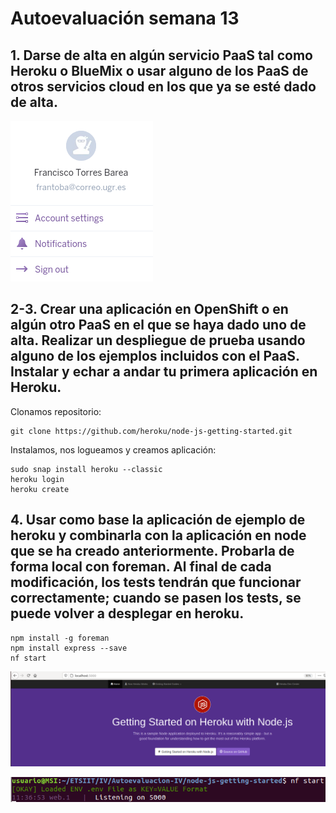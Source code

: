 # Autoevaluación semana 13

## 1. Darse de alta en algún servicio PaaS tal como Heroku o BlueMix o usar alguno de los PaaS de otros servicios cloud en los que ya se esté dado de alta.

![](./images/alta.png)


## 2-3. Crear una aplicación en OpenShift o en algún otro PaaS en el que se haya dado uno de alta. Realizar un despliegue de prueba usando alguno de los ejemplos incluidos con el PaaS. Instalar y echar a andar tu primera aplicación en Heroku.

Clonamos repositorio:
~~~
git clone https://github.com/heroku/node-js-getting-started.git
~~~

Instalamos, nos logueamos y creamos aplicación:
~~~
sudo snap install heroku --classic
heroku login
heroku create
~~~


## 4.  Usar como base la aplicación de ejemplo de heroku y combinarla con la aplicación en node que se ha creado anteriormente. Probarla de forma local con foreman. Al final de cada modificación, los tests tendrán que funcionar correctamente; cuando se pasen los tests, se puede volver a desplegar en heroku.

~~~
npm install -g foreman
npm install express --save
nf start
~~~

![](./images/term.png)

![](./images/5000.png)




